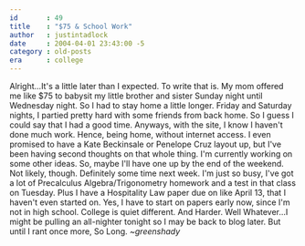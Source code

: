 ```yaml
---
id       : 49
title    : "$75 & School Work"
author   : justintadlock
date     : 2004-04-01 23:43:00 -5
category : old-posts
era      : college
---
```


Alright...It's a little later than I expected.  To write that is.  My mom offered me like $75 to babysit my little brother and sister Sunday night until Wednesday night.  So I had to stay home a little longer.  Friday and Saturday nights, I partied pretty hard with some friends from back home.  So I guess I could say that I had a good time.
Anyways, with the site, I know I haven't done much work.  Hence, being home, without internet access.  I even promised to have a Kate Beckinsale or Penelope Cruz layout up, but I've been having second thoughts on that whole thing.  I'm currently working on some other ideas.  So, maybe I'll have one up by the end of the weekend.  Not likely, though.  Definitely some time next week.  I'm just so busy, I've got a lot of Precalculus Algebra/Trigonometry homework and a test in that class on Tuesday.  Plus I have a Hospitality Law paper due on like April 13, that I haven't even started on.  Yes, I have to start on papers early now, since I'm not in high school.  College is quiet different.  And Harder.  Well Whatever...I might be pulling an all-nighter tonight so I may be back to blog later.  But until I rant once more, So Long.  <em>  ~greenshady</em>
